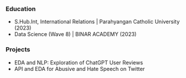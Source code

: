 ### Education
- S.Hub.Int, International Relations | Parahyangan Catholic University (2023)
- Data Science (Wave 8) | BINAR ACADEMY (2023)

### Projects
- EDA and NLP: Exploration of ChatGPT User Reviews
- API and EDA for Abusive and Hate Speech on Twitter

